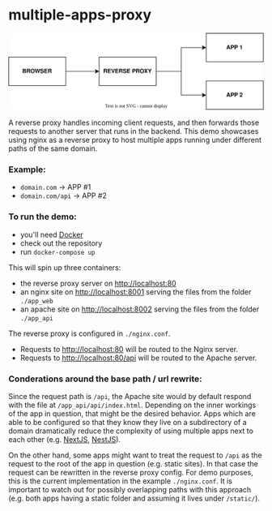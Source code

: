 # multiple-apps-proxy

![Reverse Proxy Diagram](/img/proxy.drawio.svg)

A reverse proxy handles incoming client requests, and then forwards those requests to another server that runs in the backend. This demo showcases using nginx as a reverse proxy to host multiple apps running under different paths of the same domain.


### Example:
- `domain.com` -> APP #1
- `domain.com/api` -> APP #2


### To run the demo:
- you'll need [Docker](https://www.docker.com/)
- check out the repository
- run `docker-compose up`

This will spin up three containers:
- the reverse proxy server on [http://localhost:80](http://localhost:80)
- an nginx site on [http://localhost:8001](http://localhost:8001) serving the files from the folder `./app_web`
- an apache site on [http://localhost:8002](http://localhost:8002) serving the files from the folder `./app_api`

The reverse proxy is configured in `./nginx.conf`. 
- Requests to [http://localhost:80](http://localhost:80) will be routed to the Nginx server.  
- Requests to [http://localhost:80/api](http://localhost:80/api) will be routed to the Apache server.  

### Conderations around the base path / url rewrite:
Since the request path is `/api`, the Apache site would by default respond with the file at `/app_api/api/index.html`. Depending on the inner workings of the app in question, that might be the desired behavior. Apps which are able to be configured so that they know they live on a subdirectory of a domain dramatically reduce the complexity of using multiple apps next to each other (e.g. [NextJS](https://nextjs.org/docs/api-reference/next.config.js/basepath), [NestJS](https://docs.nestjs.com/faq/global-prefix)).

On the other hand, some apps might want to treat the request to `/api` as the request to the root of the app in question (e.g. static sites). In that case the request can be rewritten in the reverse proxy config. For demo purposes, this is the current implementation in the example `./nginx.conf`. It is important to watch out for possibly overlapping paths with this approach (e.g. both apps having a static folder and assuming it lives under `/static/`).
